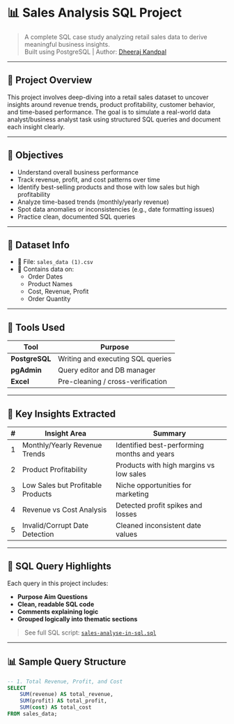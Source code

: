 # 📊 Sales Analysis SQL Project

> A complete SQL case study analyzing retail sales data to derive meaningful business insights.  
> Built using PostgreSQL | Author: [Dheeraj Kandpal](https://github.com/DheerajKandpal)

---

## 🚀 Project Overview

This project involves deep-diving into a retail sales dataset to uncover insights around revenue trends, product profitability, customer behavior, and time-based performance. The goal is to simulate a real-world data analyst/business analyst task using structured SQL queries and document each insight clearly.

---

## 🧠 Objectives

- Understand overall business performance
- Track revenue, profit, and cost patterns over time
- Identify best-selling products and those with low sales but high profitability
- Analyze time-based trends (monthly/yearly revenue)
- Spot data anomalies or inconsistencies (e.g., date formatting issues)
- Practice clean, documented SQL queries

---

## 📁 Dataset Info

- 📄 File: `sales_data (1).csv`
- 🎯 Contains data on:
  - Order Dates
  - Product Names
  - Cost, Revenue, Profit
  - Order Quantity

---

## 📌 Tools Used

| Tool          | Purpose                            |
|---------------|------------------------------------|
| **PostgreSQL** | Writing and executing SQL queries |
| **pgAdmin**    | Query editor and DB manager       |
| **Excel**      | Pre-cleaning / cross-verification |

---

## 🧾 Key Insights Extracted

| # | Insight Area                     | Summary |
|--:|----------------------------------|---------|
| 1 | Monthly/Yearly Revenue Trends     | Identified best-performing months and years |
| 2 | Product Profitability             | Products with high margins vs low sales |
| 3 | Low Sales but Profitable Products | Niche opportunities for marketing |
| 4 | Revenue vs Cost Analysis          | Detected profit spikes and losses |
| 5 | Invalid/Corrupt Date Detection    | Cleaned inconsistent date values |

---

## 📜 SQL Query Highlights

Each query in this project includes:
- **Purpose Aim Questions**
- **Clean, readable SQL code**
- **Comments explaining logic**
- **Grouped logically into thematic sections**

> See full SQL script: [`sales-analyse-in-sql.sql`](sales-analyse-in-sql.sql)

---

## 📊 Sample Query Structure

```sql
-- 1. Total Revenue, Profit, and Cost
SELECT 
    SUM(revenue) AS total_revenue,
    SUM(profit) AS total_profit,
    SUM(cost) AS total_cost
FROM sales_data;

